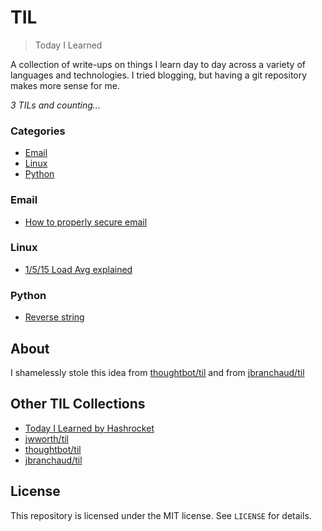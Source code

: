 # TIL

> Today I Learned

A collection of write-ups on things I learn day to day across a variety
of languages and technologies. I tried blogging, but having a git
repository makes more sense for me.

_3 TILs and counting..._

### Categories

* [Email](#email)
* [Linux](#linux)
* [Python](#python)

### Email

- [How to properly secure email](email/how-to-properly-secure-emails.md)

### Linux

* [1/5/15 Load Avg explained](linux/load-avg-explained.md)

### Python

- [Reverse string](python/reverse-string.md)

## About

I shamelessly stole this idea from
[thoughtbot/til](https://github.com/thoughtbot/til) and from [jbranchaud/til](https://github.com/jbranchaud/til)

## Other TIL Collections

* [Today I Learned by Hashrocket](https://til.hashrocket.com)
* [jwworth/til](https://github.com/jwworth/til)
* [thoughtbot/til](https://github.com/thoughtbot/til)
* [jbranchaud/til](https://github.com/jbranchaud/til)

## License

This repository is licensed under the MIT license. See `LICENSE` for
details.